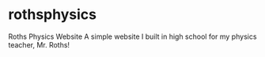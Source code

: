 # rothsphysics
Roths Physics Website
A simple website I built in high school for my physics teacher, Mr. Roths!
